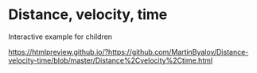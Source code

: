 # Distance, velocity, time

Interactive example for children

https://htmlpreview.github.io/?https://github.com/MartinByalov/Distance-velocity-time/blob/master/Distance%2Cvelocity%2Ctime.html